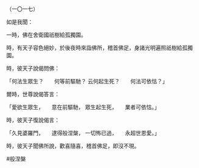 （一〇一七）

如是我聞：

一時，佛在舍衛國祇樹給孤獨園。

時，有天子容色絕妙，於後夜時來詣佛所，稽首佛足，身諸光明遍照祇樹給孤獨園。

時，彼天子說偈問佛：

「何法生眾生？　　何等前驅馳？
云何起生死？　　何法可依怙？」

爾時，世尊說偈答言：

「愛欲生眾生，　　意在前驅馳，
眾生起生死，　　業者可依怙。」

時，彼天子復說偈言：

「久見婆羅門，　　逮得般涅槃，
一切怖已過，　　永超世恩愛。」

時，彼天子聞佛所說，歡喜隨喜，稽首佛足，即沒不現。



#般涅槃
